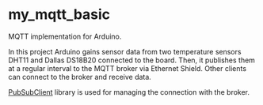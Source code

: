 # my_mqtt_basic
MQTT implementation for Arduino.

In this project Arduino gains sensor data from two temperature sensors DHT11 and Dallas DS18B20 connected to the board. Then, it publishes them at a regular interval to the MQTT broker via Ethernet Shield. Other clients can connect to the broker and receive data.

[PubSubClient](https://github.com/knolleary/pubsubclient) library is used for managing the connection with the broker.
